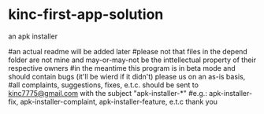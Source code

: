 # kinc-first-app-solution
an apk installer


#an actual readme will be added later
#please not that files in the depend folder are not mine and may-or-may-not be the inttellectual property of their respective owners
#in the meantime this program is in beta mode and should contain bugs (it'll be wierd if it didn't) please us on an as-is basis,
#all complaints, suggestions, fixes, e.t.c. should be sent to kinc7775@gmail.com with the subject "apk-installer-*"
#e.g.: apk-installer-fix, apk-installer-complaint, apk-installer-feature, e.t.c
thank you
